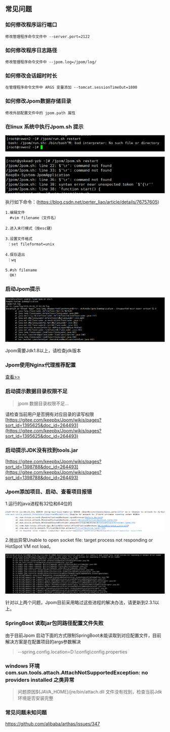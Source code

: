 ## 常见问题

   ### 如何修改程序运行端口
   
    修改管理程序命令文件中 --server.port=2122
        
   ### 如何修改程序日志路径
   
    修改管理程序命令文件中 --jpom.log=/jpom/log/
        
   ### 如何修改会话超时时长
        
    在管理程序命令文件中 ARGS 变量添加 --tomcat.sessionTimeOut=1800
    
   ### 如何修改Jpom数据存储目录
       
    修改外部配置文件中的 jpom.path 属性
      
        
   ### 在linux 系统中执行Jpom.sh 提示
   
   ![jpom](/doc/error/ff-unix.png)
   
   ![jpom](/doc/error/command-not-found.png)
    
   执行如下命令：(https://blog.csdn.net/perter_liao/article/details/76757605)
   
    1.编辑文件
      #vim filename（文件名）
      
    2.进入末行模式（按esc键）
    
    3.设置文件格式
     ：set fileformat=unix
     
    4.保存退出
     ：wq
     
    5.#sh filename
      OK!
      
   
   ### 启动Jpom提示
   ![jpom](/doc/error/jdk-error.png)
   
   Jpom需要Jdk1.8以上，请检查jdk版本
   
   ###  Jpom使用Nginx代理推荐配置

   [查看>>](/doc/nginx-config.md)

   ### 启动提示数据目录权限不足
   
   > jpom 数据目录权限不足...
       
   请检查当前用户是否拥有对应目录的读写权限
   [https://gitee.com/keepbx/Jpom/wikis/pages?sort_id=1395625&doc_id=264493](https://gitee.com/keepbx/Jpom/wikis/pages?sort_id=1395625&doc_id=264493)
   
   ### 启动提示JDK没有找到tools.jar
   
   [https://gitee.com/keepbx/Jpom/wikis/pages?sort_id=1398788&doc_id=264493](https://gitee.com/keepbx/Jpom/wikis/pages?sort_id=1398788&doc_id=264493)
   
   
   
   ### Jpom添加项目、启动、查看项目报错
   1.运行的java进程有32位和64位的
   
   ![jpom](/doc/error/32bit.jpg)
   
   2.抛出异常Unable to open socket file: target process not responding or HotSpot VM not load。
   
   ![jpom](/doc/error/can't-open-socket-file.jpg)
   
   针对以上两个问题，Jpom目前采用略过这些进程的解决办法，请更新到2.3.1以上。 
   
   
   ### SpringBoot 读取jar包同路径配置文件失败
   
   由于目前Jpom 启动下面的方式限制SpringBoot未能读取到对应配置文件，目前解决方案是在配置项目的args参数解决
   
   > --spring.config.location=D:\config\config.properties  
   
   
   ### windows 环境 com.sun.tools.attach.AttachNotSupportedException: no providers installed 之类异常
   
   > 问题原因${JAVA_HOME}/jre/bin/attach.dll 文件没有找到，检查当前Jdk环境是否安装完整
   
   ### 常见问题未知问题
   
   https://github.com/alibaba/arthas/issues/347